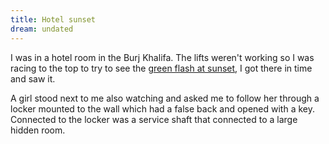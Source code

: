 ```yaml
---
title: Hotel sunset
dream: undated
---
```


I was in a hotel room in the Burj Khalifa. The lifts weren't working so I was racing to the top to try to see the <a href="https://en.wikipedia.org/wiki/Green_flash">green flash at sunset</a>, I got there in time and saw it.

A girl stood next to me also watching and asked me to follow her through a locker mounted to the wall which had a false back and opened with a key. Connected to the locker was a service shaft that connected to a large hidden room.
